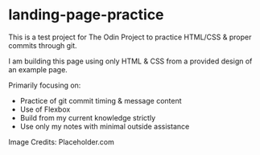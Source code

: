 # landing-page-practice

This is a test project for The Odin Project to practice HTML/CSS & proper commits through git.

I am building this page using only HTML & CSS from a provided design of an example page.

Primarily focusing on:
- Practice of git commit timing & message content
- Use of Flexbox
- Build from my current knowledge strictly
- Use only my notes with minimal outside assistance

Image Credits: Placeholder.com